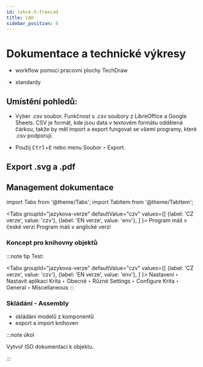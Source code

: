 ```yaml
---
id: lekce-5-freecad
title: CAD
sidebar_position: 6
---
```


# Dokumentace a technické výkresy

- workflow pomocí pracovní plochy TechDraw

- standardy

## Umístění pohledů:
- Vyber .csv soubor. Funkčnost s .csv soubory z LibreOffice a Google Sheets. CSV je formát, kde jsou data v textovém formátu oddělená čárkou, takže by měl import a export fungovat se všemi programy, které .csv podporují.

- Použij <kbd>Ctrl</kbd>+<kbd>E</kbd> nebo menu Soubor ‣ Export.

## Export .svg a .pdf

## Management dokumentace


import Tabs from '@theme/Tabs';
import TabItem from '@theme/TabItem';

<Tabs
  groupId="jazykova-verze"
  defaultValue="czv"
  values={[
    {label: 'CZ verze', value: 'czv'},
    {label: 'EN verze', value: 'env'},
  ]
}>
<TabItem value="czv">Program máš v české verzi</TabItem>
<TabItem value="env">Program máš v anglické verzi</TabItem>
</Tabs>



### Koncept pro knihovny objektů

:::note tip
Test:

 <Tabs
  groupId="jazykova-verze"
  defaultValue="czv"
  values={[
    {label: 'CZ verze', value: 'czv'},
    {label: 'EN verze', value: 'env'},
  ]
}>
<TabItem value="czv">Nastavení ‣ Nastavit aplikaci Krita ‣ Obecné ‣ Různé</TabItem>
<TabItem value="env">Settings ‣ Configure Krita ‣ General ‣ Miscellaneous</TabItem>
</Tabs>
:::


### Skládání - Assembly

- skládání modelů z komponentů
- export a import knihoven

:::note úkol

Vytvoř ISO dokumentaci k objektu.

:::
